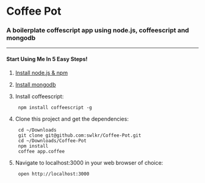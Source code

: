 Coffee Pot
====================

### A boilerplate coffescript app using node.js, coffeescript and mongodb
____________________

#### Start Using Me In 5 Easy Steps!

1. [Install node.js & npm](https://gist.github.com/579814)
2. [Install mongodb](http://shiftcommathree.com/articles/how-to-install-mongodb-on-os-x)
3. Install coffeescript:  

		npm install coffeescript -g
				
4. Clone this project and get the dependencies:  

		cd ~/Downloads
		git clone git@github.com:swlkr/Coffee-Pot.git
		cd ~/Downloads/Coffee-Pot
		npm install
		coffee app.coffee
				
5. Navigate to localhost:3000 in your web browser of choice:

		open http://localhost:3000
		
